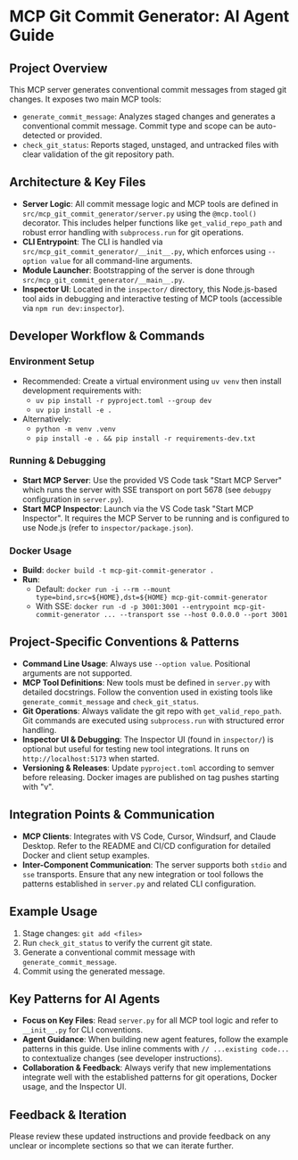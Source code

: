 # MCP Git Commit Generator: AI Agent Guide

## Project Overview

This MCP server generates conventional commit messages from staged git changes. It exposes two main MCP tools:

- `generate_commit_message`: Analyzes staged changes and generates a conventional commit message. Commit type and scope can be auto-detected or provided.
- `check_git_status`: Reports staged, unstaged, and untracked files with clear validation of the git repository path.

## Architecture & Key Files

- **Server Logic**: All commit message logic and MCP tools are defined in `src/mcp_git_commit_generator/server.py` using the `@mcp.tool()` decorator. This includes helper functions like `get_valid_repo_path` and robust error handling with `subprocess.run` for git operations.
- **CLI Entrypoint**: The CLI is handled via `src/mcp_git_commit_generator/__init__.py`, which enforces using `--option value` for all command-line arguments.
- **Module Launcher**: Bootstrapping of the server is done through `src/mcp_git_commit_generator/__main__.py`.
- **Inspector UI**: Located in the `inspector/` directory, this Node.js-based tool aids in debugging and interactive testing of MCP tools (accessible via `npm run dev:inspector`).

## Developer Workflow & Commands

### Environment Setup

- Recommended: Create a virtual environment using `uv venv` then install development requirements with:
  - `uv pip install -r pyproject.toml --group dev`
  - `uv pip install -e .`
- Alternatively:
  - `python -m venv .venv`
  - `pip install -e . && pip install -r requirements-dev.txt`

### Running & Debugging

- **Start MCP Server**: Use the provided VS Code task "Start MCP Server" which runs the server with SSE transport on port 5678 (see `debugpy` configuration in `server.py`).
- **Start MCP Inspector**: Launch via the VS Code task "Start MCP Inspector". It requires the MCP Server to be running and is configured to use Node.js (refer to `inspector/package.json`).

### Docker Usage

- **Build**: `docker build -t mcp-git-commit-generator .`
- **Run**:
  - Default: `docker run -i --rm --mount type=bind,src=${HOME},dst=${HOME} mcp-git-commit-generator`
  - With SSE: `docker run -d -p 3001:3001 --entrypoint mcp-git-commit-generator ... --transport sse --host 0.0.0.0 --port 3001`

## Project-Specific Conventions & Patterns

- **Command Line Usage**: Always use `--option value`. Positional arguments are not supported.
- **MCP Tool Definitions**: New tools must be defined in `server.py` with detailed docstrings. Follow the convention used in existing tools like `generate_commit_message` and `check_git_status`.
- **Git Operations**: Always validate the git repo with `get_valid_repo_path`. Git commands are executed using `subprocess.run` with structured error handling.
- **Inspector UI & Debugging**: The Inspector UI (found in `inspector/`) is optional but useful for testing new tool integrations. It runs on `http://localhost:5173` when started.
- **Versioning & Releases**: Update `pyproject.toml` according to semver before releasing. Docker images are published on tag pushes starting with "v".

## Integration Points & Communication

- **MCP Clients**: Integrates with VS Code, Cursor, Windsurf, and Claude Desktop. Refer to the README and CI/CD configuration for detailed Docker and client setup examples.
- **Inter-Component Communication**: The server supports both `stdio` and `sse` transports. Ensure that any new integration or tool follows the patterns established in `server.py` and related CLI configuration.

## Example Usage

1. Stage changes: `git add <files>`
2. Run `check_git_status` to verify the current git state.
3. Generate a conventional commit message with `generate_commit_message`.
4. Commit using the generated message.

## Key Patterns for AI Agents

- **Focus on Key Files**: Read `server.py` for all MCP tool logic and refer to `__init__.py` for CLI conventions.
- **Agent Guidance**: When building new agent features, follow the example patterns in this guide. Use inline comments with `// ...existing code...` to contextualize changes (see developer instructions).
- **Collaboration & Feedback**: Always verify that new implementations integrate well with the established patterns for git operations, Docker usage, and the Inspector UI.

## Feedback & Iteration

Please review these updated instructions and provide feedback on any unclear or incomplete sections so that we can iterate further.
